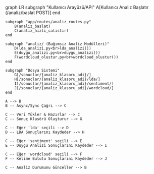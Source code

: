 graph LR
    subgraph "Kullanıcı Arayüzü/API"
        A[Kullanıcı Analiz Başlatır<br>(/analiz/baslat POST)]
    end

    subgraph "app/routes/analiz_routes.py"
        B(analiz_baslat)
        C(analiz_hizli_calistir)
    end

    subgraph "analiz/ (Bağımsız Analiz Modülleri)"
        D(lda_analizi.py<br>lda_analizi())
        E(duygu_analizi.py<br>duygu_analizi())
        F(wordcloud_olustur.py<br>wordcloud_olustur())
    end

    subgraph "Dosya Sistemi"
        G[/sonuclar/{analiz_klasoru_adi}/]
        H[/sonuclar/{analiz_klasoru_adi}/lda/]
        I[/sonuclar/{analiz_klasoru_adi}/sentiment/]
        J[/sonuclar/{analiz_klasoru_adi}/wordcloud/]
    end

    A --> B
    B -- Async/Sync Çağrı --> C

    C -- Veri Yükler & Hazırlar --> C
    C -- Sonuç Klasörü Oluşturur --> G

    C -- Eğer 'lda' seçili --> D
    D -- LDA Sonuçlarını Kaydeder --> H

    C -- Eğer 'sentiment' seçili --> E
    E -- Duygu Analizi Sonuçlarını Kaydeder --> I

    C -- Eğer 'wordcloud' seçili --> F
    F -- Kelime Bulutu Sonuçlarını Kaydeder --> J

    C -- Analiz Durumunu Günceller --> B